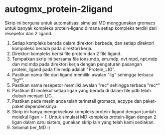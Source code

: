 # autogmx_protein-2ligand
Skrip ini berguna untuk automatisasi simulasi MD menggunakan gromacs untuk banyak kompleks protein-ligand dimana setiap kompleks terdiri dari resepetor dan 2 ligand. 

1. Setiap kompleks berada dalam direktori berbeda, dan setiap direktori kompoleks berada pada direktori kerja.
2. Direktori kompleks berisi file protein dan 2 file ligand.
3. Tempatkan skrip ini bersama file ions.mdp, em.mdp, nvt.mpd, npt.mdp dan md.mdp pada direktori kerja dengan pengaturan pasangan protein_ligand pada file mdp adalah "Protein_LIG".
4. Pastikan nama file dari ligand memiliki awalan "lig" sehingga terbaca "lig*".
5. Pastikan nama resepetor memiliki awalan "rec" sehingga terbaca "rec*"
6. Pastikan ID molekul setiap ligan yang berada di dalam file pdb telah diubah menjadi LIG.
7. Pastikan pada mesin anda telah terinstall gromacs, acpype dan paket-paket dependensinya.
8. Skrip ini hanya mengeksekusi kompleks protein-ligand dengan jumlah molekul ligan = 1. Untuk simulasi MD kompleks protein-ligan dengan 2 ligan dalam satu sistem, gunakan skrip lain yang telah kami sediakan.
9. Selamat ber_MD :)
